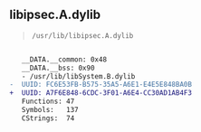 ## libipsec.A.dylib

> `/usr/lib/libipsec.A.dylib`

```diff

   __DATA.__common: 0x48
   __DATA.__bss: 0x90
   - /usr/lib/libSystem.B.dylib
-  UUID: FC6E53FB-B575-35A5-A6E1-E4E5E848BA0B
+  UUID: A7F6E848-6CDC-3F01-A6E4-CC30AD1AB4F3
   Functions: 47
   Symbols:   137
   CStrings:  74

```
